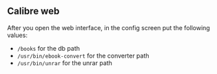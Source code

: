 ## Calibre web

After you open the web interface, in the config screen put the following values:
- `/books` for the db path
- `/usr/bin/ebook-convert` for the converter path
- `/usr/bin/unrar` for the unrar path
